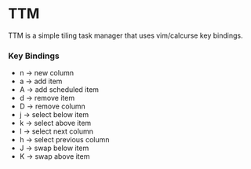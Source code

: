 # TTM

TTM is a simple tiling task manager that uses vim/calcurse key bindings.

### Key Bindings

- n -> new column
- a -> add item
- A -> add scheduled item
- d -> remove item
- D -> remove column
- j -> select below item
- k -> select above item
- l -> select next column
- h -> select previous column
- J -> swap below item
- K -> swap above item